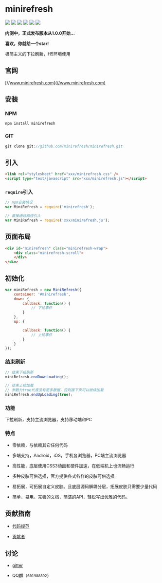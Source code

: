 # minirefresh

[![](https://img.shields.io/circleci/project/minirefresh/minirefresh/master.svg)](https://circleci.com/gh/minirefresh/minirefresh/tree/master)
[![](https://img.shields.io/npm/dm/minirefresh.svg)](https://www.npmjs.com/package/minirefresh)
[![](https://img.shields.io/npm/v/minirefresh.svg)](https://www.npmjs.com/package/minirefresh)
[![](https://img.shields.io/npm/l/minirefresh.svg)](https://www.npmjs.com/package/minirefresh)
[![](https://img.shields.io/gitter/room/nwjs/nw.js.svg)](https://gitter.im/minirefreshjs/minirefresh)
[![](https://img.shields.io/codecov/c/github/minirefresh/minirefresh/master.svg)](https://codecov.io/github/minirefresh/minirefresh?branch=master)




__内测中，正式发布版本从1.0.0开始...__

__喜欢，你就给一个star!__

极简主义的下拉刷新，H5环境使用

## 官网

[//www.minirefresh.com](//www.minirefresh.com)

## 安装

### NPM

```js
npm install minirefresh
```

### GIT

```js
git clone git://github.com/minirefresh/minirefresh.git
```

## 引入

```html
<link rel="stylesheet" href="xxx/minirefresh.css" />
<script type="text/javascript" src="xxx/minirefresh.js"></script>
```

### `require`引入

```js
// npm安装情况
var MiniRefresh = require('minirefresh');
```

```js
// 直接通过路径引入
var MiniRefresh = require('xxx/minirefresh.js');
```

## 页面布局

```html
<div id="minirefresh" class="minirefresh-wrap">
    <div class="minirefresh-scroll">        
    </div>
</div>
```

## 初始化

```js
var miniRefresh = new MiniRefresh({
    container: '#minirefresh',
    down: {
        callback: function() {
            // 下拉事件
        }
    },
    up: {

        callback: function() {
            // 上拉事件
        }
    }
});
```

### 结束刷新

```js
// 结束下拉刷新
miniRefresh.endDownLoading();
```

```js
// 结束上拉加载
// 参数为true代表没有更多数据，否则接下来可以继续加载
miniRefresh.endUpLoading(true);
```

### 功能

下拉刷新，支持主流浏览器，支持移动端和PC


### 特点

- 零依赖，与依赖其它任何代码

- 多端支持，Android，iOS，手机各浏览器，PC端主流浏览器

- 高性能，底层使用CSS3动画和硬件加速，在低端机上也流畅运行

- 多种皮肤可供选择，官方提供各式各样的皮肤可供选择

- 易拓展，可拓展自定义皮肤。且底层源码解耦分层，拓展皮肤只需要少量代码

- 简单，易用。完善的文档，简洁的API，轻松写出优雅的代码。

## 贡献指南

- [代码规范](coderule.md)

- [贡献者](contributor.md)

## 讨论

- [gitter](https://gitter.im/minirefreshjs/minirefresh)

- QQ群（`601988892`）